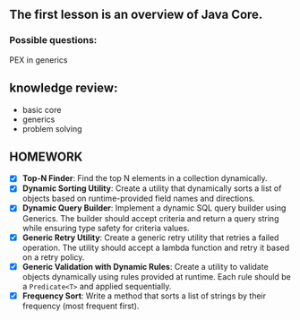 ## The first lesson is an overview of Java Core.

### Possible questions:

PEX in generics

## knowledge review:

- basic core
- generics
- problem solving

## HOMEWORK

- [x] **Top-N Finder**: Find the top N elements in a collection dynamically.
- [x] **Dynamic Sorting Utility**: Create a utility that dynamically sorts a list of objects based on runtime-provided
  field names and directions.
- [x] **Dynamic Query Builder**: Implement a dynamic SQL query builder using Generics. The builder should accept
  criteria and return a query string while ensuring type safety for criteria values.
- [x] **Generic Retry Utility**: Create a generic retry utility that retries a failed operation. The utility should
  accept a lambda function and retry it based on a retry policy.
- [x] **Generic Validation with Dynamic Rules**: Create a utility to validate objects dynamically using rules provided
  at runtime. Each rule should be a `Predicate<T>` and applied sequentially.
- [x] **Frequency Sort**: Write a method that sorts a list of strings by their frequency (most frequent first).